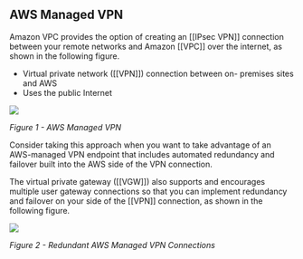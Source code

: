 ## AWS Managed VPN

Amazon VPC provides the option of creating an [[IPsec VPN]] connection between your remote networks and Amazon [[VPC]] over the internet, as shown in the following figure.

*   Virtual private network ([[VPN]]) connection between on- premises sites and AWS
*   Uses the public Internet

![](https://docs.aws.amazon.com/images/whitepapers/latest/aws-vpc-connectivity-options/images/image2.png)

_Figure 1 - AWS Managed VPN_

Consider taking this approach when you want to take advantage of an AWS-managed VPN endpoint that includes automated redundancy and failover built into the AWS side of the VPN connection.

The virtual private gateway ([[VGW]]) also supports and encourages multiple user gateway connections so that you can implement redundancy and failover on your side of the [[VPN]] connection, as shown in the following figure.

![](https://docs.aws.amazon.com/images/whitepapers/latest/aws-vpc-connectivity-options/images/image3.png)

_Figure 2 - Redundant AWS Managed VPN Connections_